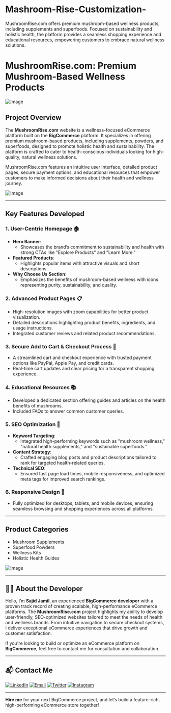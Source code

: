 # Mashroom-Rise-Customization-
MushroomRise.com offers premium mushroom-based wellness products, including supplements and superfoods. Focused on sustainability and holistic health, the platform provides a seamless shopping experience and educational resources, empowering customers to embrace natural wellness solutions.
# MushroomRise.com: Premium Mushroom-Based Wellness Products

![image](https://github.com/user-attachments/assets/2e742594-e85e-4d40-99de-e40faf1d4259)

## Project Overview

The **MushroomRise.com** website is a wellness-focused eCommerce platform built on the **BigCommerce** platform. It specializes in offering premium mushroom-based products, including supplements, powders, and superfoods, designed to promote holistic health and sustainability. The platform is crafted to cater to health-conscious individuals looking for high-quality, natural wellness solutions.

MushroomRise.com features an intuitive user interface, detailed product pages, secure payment options, and educational resources that empower customers to make informed decisions about their health and wellness journey.

![image](https://github.com/user-attachments/assets/e79bdc99-2084-4d00-a621-bfd9f3ab785c)

---

## Key Features Developed

### 1. **User-Centric Homepage** 🏠
- **Hero Banner**:
  - Showcases the brand’s commitment to sustainability and health with strong CTAs like "Explore Products" and "Learn More."
- **Featured Products**:
  - Highlights popular items with attractive visuals and short descriptions.
- **Why Choose Us Section**:
  - Emphasizes the benefits of mushroom-based wellness with icons representing purity, sustainability, and quality.

### 2. **Advanced Product Pages** 📋
- High-resolution images with zoom capabilities for better product visualization.
- Detailed descriptions highlighting product benefits, ingredients, and usage instructions.
- Integrated customer reviews and related product recommendations.

### 3. **Secure Add to Cart & Checkout Process** 🛒
- A streamlined cart and checkout experience with trusted payment options like PayPal, Apple Pay, and credit cards.
- Real-time cart updates and clear pricing for a transparent shopping experience.

### 4. **Educational Resources** 📚
- Developed a dedicated section offering guides and articles on the health benefits of mushrooms.
- Included FAQs to answer common customer queries.

### 5. **SEO Optimization** 🚀
- **Keyword Targeting**:
  - Integrated high-performing keywords such as "mushroom wellness," "natural health supplements," and "sustainable superfoods."
- **Content Strategy**:
  - Crafted engaging blog posts and product descriptions tailored to rank for targeted health-related queries.
- **Technical SEO**:
  - Ensured fast page load times, mobile responsiveness, and optimized meta tags for improved search rankings.

### 6. **Responsive Design** 📱
- Fully optimized for desktops, tablets, and mobile devices, ensuring seamless browsing and shopping experiences across all platforms.

---

## Product Categories

- Mushroom Supplements
- Superfood Powders
- Wellness Kits
- Holistic Health Guides

![image](https://github.com/user-attachments/assets/c51c45f2-9071-416e-88e8-08f35092bc4d)

---

## 👨‍💻 About the Developer

Hello, I’m **Sajid Jamil**, an experienced **BigCommerce developer** with a proven track record of creating scalable, high-performance eCommerce platforms. The **MushroomRise.com** project highlights my ability to develop user-friendly, SEO-optimized websites tailored to meet the needs of health and wellness brands. From intuitive navigation to secure checkout systems, I deliver exceptional eCommerce experiences that drive growth and customer satisfaction.

If you're looking to build or optimize an eCommerce platform on **BigCommerce**, feel free to contact me for consultation and collaboration.

---

## 📬 Contact Me

[![LinkedIn](https://img.shields.io/badge/LinkedIn-Connect-blue?style=for-the-badge&logo=linkedin)](https://www.linkedin.com/in/sajid-jameel-721256178/)
[![Email](https://img.shields.io/badge/Email-Contact%20Me-orange?style=for-the-badge&logo=gmail)](mailto:sajidjamil.met@gmail.com)
[![Twitter](https://img.shields.io/badge/Twitter-Connect-red?style=for-the-badge&logo=Twitter)](https://x.com/Metavizpro)
[![Instagram](https://img.shields.io/badge/Instagram-Contact%20Me-pink?style=for-the-badge&logo=Instagram)](https://www.instagram.com/metavizpro/)

---

**Hire me** for your next BigCommerce project, and let’s build a feature-rich, high-performing eCommerce store together!

